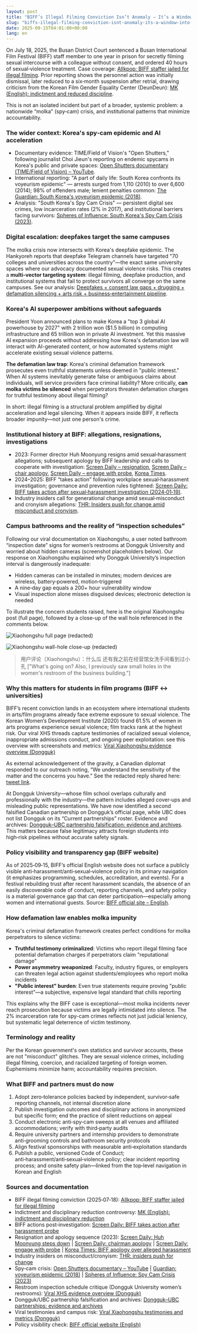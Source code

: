 ```yaml
---
layout: post
title: "BIFF’s Illegal Filming Conviction Isn’t Anomaly — It’s a Window into Korea’s Spy‑Cam Crisis and a Culture of Cover‑Up (edited 2025-09-18T03:18)"
slug: "biffs-illegal-filming-conviction-isnt-anomaly-its-a-window-into-koreas-spycam-crisis-and-a-culture-of-coverup"
date: 2025-09-15T04:01:00+00:00
lang: en
---
```


On July 18, 2025, the Busan District Court sentenced a Busan International Film Festival (BIFF) staff member to one year in prison for secretly filming sexual intercourse with a colleague without consent, and ordered 40 hours of sexual‑violence treatment. Case coverage: [Allkpop: BIFF staffer jailed for illegal filming](https://www.allkpop.com/article/2025/07/busan-international-film-festival-staff-member-jailed-for-secretly-filming-colleague-during-sexual-intercourse). Prior reporting shows the personnel action was initially dismissal, later reduced to a six‑month suspension after retrial, drawing criticism from the Korean Film Gender Equality Center (DeunDeun): [MK (English): indictment and reduced discipline](https://www.mk.co.kr/en/society/11262521).

This is not an isolated incident but part of a broader, systemic problem: a nationwide “molka” (spy‑cam) crisis, and institutional patterns that minimize accountability.

### The wider context: Korea's spy‑cam epidemic and AI acceleration
- Documentary evidence: TIME/Field of Vision's "Open Shutters," following journalist Choi Jieun's reporting on endemic spycams in Korea's public and private spaces: [Open Shutters documentary (TIME/Field of Vision) – YouTube](https://www.youtube.com/watch?v=yQr7Pnag0Yw).
- International reporting: "A part of daily life: South Korea confronts its voyeurism epidemic" — arrests surged from 1,110 (2010) to over 6,600 (2014); 98% of offenders male; lenient penalties common: [The Guardian: South Korea's voyeurism epidemic (2018)](https://www.theguardian.com/world/2018/jul/03/a-part-of-daily-life-south-korea-confronts-its-voyeurism-epidemic-sexual-harassment).
- Analysis: "South Korea's Spy Cam Crisis" — persistent digital sex crimes, low incarceration rates (2% in 2017), and institutional barriers facing survivors: [Spheres of Influence: South Korea's Spy Cam Crisis (2023)](https://spheresofinfluence.ca/south-koreas-spy-cam-crisis/).

### Digital escalation: deepfakes target the same campuses
The molka crisis now intersects with Korea's deepfake epidemic. The Hankyoreh reports that deepfake Telegram channels have targeted "70 colleges and universities across the country"—the exact same university spaces where our advocacy documented sexual violence risks. This creates a **multi-vector targeting system**: illegal filming, deepfake production, and institutional systems that fail to protect survivors all converge on the same campuses. See our analysis: [Deepfakes + consent law gaps + drugging + defamation silencing + arts risk + business‑entertainment pipeline](https://blog.genderwatchdog.org/deepfakes-consent-law-gaps-drugging-defamation-silencing-arts-risk-businessentertainment-pipeline/).

### Korea's AI superpower ambitions without safeguards
President Yoon announced plans to make Korea a "top 3 global AI powerhouse by 2027" with 2 trillion won ($1.5 billion) in computing infrastructure and 65 trillion won in private AI investment. Yet this massive AI expansion proceeds without addressing how Korea's defamation law will interact with AI-generated content, or how automated systems might accelerate existing sexual violence patterns.

**The defamation law trap**: Korea's criminal defamation framework prosecutes even truthful statements unless deemed in "public interest." When AI systems inevitably generate false or ambiguous claims about individuals, will service providers face criminal liability? More critically, **can molka victims be silenced** when perpetrators threaten defamation charges for truthful testimony about illegal filming?

In short: illegal filming is a structural problem amplified by digital acceleration and legal silencing. When it appears inside BIFF, it reflects broader impunity—not just one person's crime.

### Institutional history at BIFF: allegations, resignations, investigations
- 2023: Former director Huh Moonyung resigns amid sexual‑harassment allegations; subsequent apology by BIFF leadership and calls to cooperate with investigation: [Screen Daily – resignation](https://www.screendaily.com/news/busan-festival-director-huh-moonyung-steps-down-amid-sexual-harassment-allegations/5182848.article), [Screen Daily – chair apology](https://www.screendaily.com/news/busan-festival-chairman-issues-apology-over-handling-of-sexual-harassment-allegations/5183184.article), [Screen Daily – engage with probe](https://www.screendaily.com/news/busan-film-festival-advises-former-director-to-engage-with-sexual-harassment-investigation/5185638.article), [Korea Times](https://www.koreatimes.co.kr/entertainment/films/20230615/busan-film-festival-apologizes-over-alleged-sexual-harassment-case-involving-ex-director).
- 2024–2025: BIFF “takes action” following workplace sexual‑harassment investigation; governance and prevention rules tightened: [Screen Daily: BIFF takes action after sexual‑harassment investigation (2024‑01‑19)](https://www.screendaily.com/news/busan-film-festival-takes-action-following-sexual-harassment-investigation/5189637.article).
- Industry insiders call for generational change amid sexual‑misconduct and cronyism allegations: [THR: Insiders push for change amid misconduct and cronyism](https://www.hollywoodreporter.com/movies/movie-features/busan-film-festival-sexual-misconduct-cronyism-allegations-1235517184/).


### Campus bathrooms and the reality of “inspection schedules”
Following our viral documentation on Xiaohongshu, a user noted bathroom “inspection date” signs for women’s restrooms at Dongguk University and worried about hidden cameras (screenshot placeholders below). Our response on Xiaohongshu explained why Dongguk University’s inspection interval is dangerously inadequate:
- Hidden cameras can be installed in minutes; modern devices are wireless, battery‑powered, motion‑triggered
- A nine‑day gap equals a 200+ hour vulnerability window
- Visual inspection alone misses disguised devices; electronic detection is needed

To illustrate the concern students raised, here is the original Xiaohongshu post (full page), followed by a close-up of the wall hole referenced in the comments below.

![Xiaohongshu full page (redacted)](https://github.com/Gender-Watchdog/genderwatchdog_metookorea2025/blob/master/imgs/xiaohongshu/spy-cam-comments-dongguk-wacz-screenshots/05242025-dongguk-bathroom-redacted-full-page.png?raw=true)

![Xiaohongshu wall-hole close-up (redacted)](https://github.com/Gender-Watchdog/genderwatchdog_metookorea2025/blob/master/imgs/xiaohongshu/spy-cam-comments-dongguk-wacz-screenshots/05242025-dongguk-bathroom-wall-hole-wacz-redacted-closeup.png?raw=true)



> 用户评论（Xiaohongshu）：什么瓜 还有我之前在经营馆女洗手间看到过小孔 ["What's going on? Also, I previously saw small holes in the women's restroom of the business building."]

### Why this matters for students in film programs (BIFF ↔ universities)
BIFF’s recent conviction lands in an ecosystem where international students in arts/film programs already face extreme exposure to sexual violence. The Korean Women’s Development Institute (2020) found 61.5% of women in arts programs experience sexual violence; film tracks rank at the highest risk. Our viral XHS threads capture testimonies of racialized sexual violence, inappropriate admissions conduct, and ongoing peer exploitation: see this overview with screenshots and metrics: [Viral Xiaohongshu evidence overview (Dongguk)](https://blog.genderwatchdog.org/viral-xiaohongshu-post-exposes-dongguk-university-sexual-violence-crisis-victims-break-their-silence/)

As external acknowledgement of the gravity, a Canadian diplomat responded to our outreach noting, “We understand the sensitivity of the matter and the concerns you have.” See the redacted reply shared here: [tweet link](https://x.com/Gender_Watchdog/status/1959510392465698985).

At Dongguk University—whose film school overlaps culturally and professionally with the industry—the pattern includes alleged cover‑ups and misleading public representations. We have now identified a second falsified Canadian partnership on Dongguk’s official page, while UBC does not list Dongguk on its “Current partnerships” roster. Evidence and archives: [Dongguk–UBC partnership falsification: evidence and archives](https://blog.genderwatchdog.org/second-falsified-partnership-on-dongguk-universitys-website-ubc-not-listed-by-ubc-150-days-of-silence/). This matters because false legitimacy attracts foreign students into high‑risk pipelines without accurate safety signals.

### Policy visibility and transparency gap (BIFF website)
As of 2025‑09‑15, BIFF’s official English website does not surface a publicly visible anti‑harassment/anti‑sexual‑violence policy in its primary navigation (it emphasizes programming, schedules, accreditation, and events). For a festival rebuilding trust after recent harassment scandals, the absence of an easily discoverable code of conduct, reporting channels, and safety policy is a material governance gap that can deter participation—especially among women and international guests. Source: [BIFF official site – English](https://www.biff.kr/eng/).

### How defamation law enables molka impunity
Korea's criminal defamation framework creates perfect conditions for molka perpetrators to silence victims:
- **Truthful testimony criminalized**: Victims who report illegal filming face potential defamation charges if perpetrators claim "reputational damage"
- **Power asymmetry weaponized**: Faculty, industry figures, or employers can threaten legal action against students/employees who report molka incidents
- **"Public interest" burden**: Even true statements require proving "public interest"—a subjective, expensive legal standard that chills reporting

This explains why the BIFF case is exceptional—most molka incidents never reach prosecution because victims are legally intimidated into silence. The 2% incarceration rate for spy-cam crimes reflects not just judicial leniency, but systematic legal deterrence of victim testimony.

### Terminology and reality
Per the Korean government's own statistics and survivor accounts, these are not "misconduct" glitches. They are sexual violence crimes, including illegal filming, coercion, and racialized targeting of foreign women. Euphemisms minimize harm; accountability requires precision.

### What BIFF and partners must do now
1) Adopt zero‑tolerance policies backed by independent, survivor‑safe reporting channels, not internal discretion alone  
2) Publish investigation outcomes and disciplinary actions in anonymized but specific form; end the practice of silent reductions on appeal  
3) Conduct electronic anti‑spy‑cam sweeps at all venues and affiliated accommodations; verify with third‑party audits  
4) Require university partners and internship providers to demonstrate anti‑grooming controls and bathroom security protocols  
5) Align festival sponsorships with measurable anti‑exploitation standards  
6) Publish a public, versioned Code of Conduct; anti‑harassment/anti‑sexual‑violence policy; clear incident reporting process; and onsite safety plan—linked from the top‑level navigation in Korean and English  

### Sources and documentation
- BIFF illegal filming conviction (2025‑07‑18): [Allkpop: BIFF staffer jailed for illegal filming](https://www.allkpop.com/article/2025/07/busan-international-film-festival-staff-member-jailed-for-secretly-filming-colleague-during-sexual-intercourse)  
- Indictment and disciplinary reduction controversy: [MK (English): indictment and disciplinary reduction](https://www.mk.co.kr/en/society/11262521)  
- BIFF actions post‑investigation: [Screen Daily: BIFF takes action after harassment probe](https://www.screendaily.com/news/busan-film-festival-takes-action-following-sexual-harassment-investigation/5189637.article)  
- Resignation and apology sequence (2023): [Screen Daily: Huh Moonyung steps down](https://www.screendaily.com/news/busan-festival-director-huh-moonyung-steps-down-amid-sexual-harassment-allegations/5182848.article) | [Screen Daily: chairman apology](https://www.screendaily.com/news/busan-festival-chairman-issues-apology-over-handling-of-sexual-harassment-allegations/5183184.article) | [Screen Daily: engage with probe](https://www.screendaily.com/news/busan-film-festival-advises-former-director-to-engage-with-sexual-harassment-investigation/5185638.article) | [Korea Times: BIFF apology over alleged harassment](https://www.koreatimes.co.kr/entertainment/films/20230615/busan-film-festival-apologizes-over-alleged-sexual-harassment-case-involving-ex-director)  
- Industry insiders on misconduct/cronyism: [THR: insiders push for change](https://www.hollywoodreporter.com/movies/movie-features/busan-film-festival-sexual-misconduct-cronyism-allegations-1235517184/)  
- Spy‑cam crisis: [Open Shutters documentary – YouTube](https://www.youtube.com/watch?v=yQr7Pnag0Yw) | [Guardian: voyeurism epidemic (2018)](https://www.theguardian.com/world/2018/jul/03/a-part-of-daily-life-south-korea-confronts-its-voyeurism-epidemic-sexual-harassment) | [Spheres of Influence: Spy Cam Crisis (2023)](https://spheresofinfluence.ca/south-koreas-spy-cam-crisis/)  
- Restroom inspection schedule critique (Dongguk University women’s restrooms): [Viral XHS evidence overview (Dongguk)](https://blog.genderwatchdog.org/viral-xiaohongshu-post-exposes-dongguk-university-sexual-violence-crisis-victims-break-their-silence/)  
- Dongguk/UBC partnership falsification and archives: [Dongguk–UBC partnerships: evidence and archives](https://blog.genderwatchdog.org/second-falsified-partnership-on-dongguk-universitys-website-ubc-not-listed-by-ubc-150-days-of-silence/)  
- Viral testimonies and campus risk: [Viral Xiaohongshu testimonies and metrics (Dongguk)](https://blog.genderwatchdog.org/viral-xiaohongshu-post-exposes-dongguk-university-sexual-violence-crisis-victims-break-their-silence/)
 - Policy visibility check: [BIFF official website (English)](https://www.biff.kr/eng/)  


